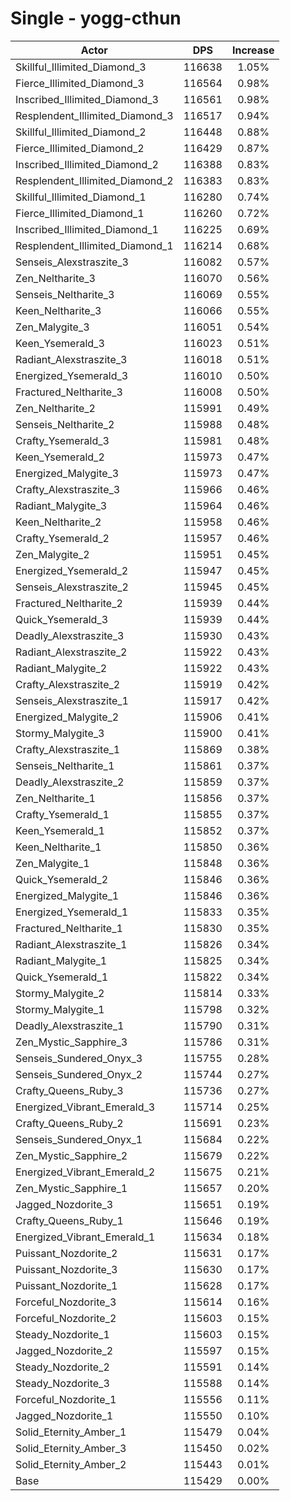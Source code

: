 # Single - yogg-cthun
| Actor | DPS | Increase |
|---|:---:|:---:|
|Skillful_Illimited_Diamond_3|116638|1.05%|
|Fierce_Illimited_Diamond_3|116564|0.98%|
|Inscribed_Illimited_Diamond_3|116561|0.98%|
|Resplendent_Illimited_Diamond_3|116517|0.94%|
|Skillful_Illimited_Diamond_2|116448|0.88%|
|Fierce_Illimited_Diamond_2|116429|0.87%|
|Inscribed_Illimited_Diamond_2|116388|0.83%|
|Resplendent_Illimited_Diamond_2|116383|0.83%|
|Skillful_Illimited_Diamond_1|116280|0.74%|
|Fierce_Illimited_Diamond_1|116260|0.72%|
|Inscribed_Illimited_Diamond_1|116225|0.69%|
|Resplendent_Illimited_Diamond_1|116214|0.68%|
|Senseis_Alexstraszite_3|116082|0.57%|
|Zen_Neltharite_3|116070|0.56%|
|Senseis_Neltharite_3|116069|0.55%|
|Keen_Neltharite_3|116066|0.55%|
|Zen_Malygite_3|116051|0.54%|
|Keen_Ysemerald_3|116023|0.51%|
|Radiant_Alexstraszite_3|116018|0.51%|
|Energized_Ysemerald_3|116010|0.50%|
|Fractured_Neltharite_3|116008|0.50%|
|Zen_Neltharite_2|115991|0.49%|
|Senseis_Neltharite_2|115988|0.48%|
|Crafty_Ysemerald_3|115981|0.48%|
|Keen_Ysemerald_2|115973|0.47%|
|Energized_Malygite_3|115973|0.47%|
|Crafty_Alexstraszite_3|115966|0.46%|
|Radiant_Malygite_3|115964|0.46%|
|Keen_Neltharite_2|115958|0.46%|
|Crafty_Ysemerald_2|115957|0.46%|
|Zen_Malygite_2|115951|0.45%|
|Energized_Ysemerald_2|115947|0.45%|
|Senseis_Alexstraszite_2|115945|0.45%|
|Fractured_Neltharite_2|115939|0.44%|
|Quick_Ysemerald_3|115939|0.44%|
|Deadly_Alexstraszite_3|115930|0.43%|
|Radiant_Alexstraszite_2|115922|0.43%|
|Radiant_Malygite_2|115922|0.43%|
|Crafty_Alexstraszite_2|115919|0.42%|
|Senseis_Alexstraszite_1|115917|0.42%|
|Energized_Malygite_2|115906|0.41%|
|Stormy_Malygite_3|115900|0.41%|
|Crafty_Alexstraszite_1|115869|0.38%|
|Senseis_Neltharite_1|115861|0.37%|
|Deadly_Alexstraszite_2|115859|0.37%|
|Zen_Neltharite_1|115856|0.37%|
|Crafty_Ysemerald_1|115855|0.37%|
|Keen_Ysemerald_1|115852|0.37%|
|Keen_Neltharite_1|115850|0.36%|
|Zen_Malygite_1|115848|0.36%|
|Quick_Ysemerald_2|115846|0.36%|
|Energized_Malygite_1|115846|0.36%|
|Energized_Ysemerald_1|115833|0.35%|
|Fractured_Neltharite_1|115830|0.35%|
|Radiant_Alexstraszite_1|115826|0.34%|
|Radiant_Malygite_1|115825|0.34%|
|Quick_Ysemerald_1|115822|0.34%|
|Stormy_Malygite_2|115814|0.33%|
|Stormy_Malygite_1|115798|0.32%|
|Deadly_Alexstraszite_1|115790|0.31%|
|Zen_Mystic_Sapphire_3|115786|0.31%|
|Senseis_Sundered_Onyx_3|115755|0.28%|
|Senseis_Sundered_Onyx_2|115744|0.27%|
|Crafty_Queens_Ruby_3|115736|0.27%|
|Energized_Vibrant_Emerald_3|115714|0.25%|
|Crafty_Queens_Ruby_2|115691|0.23%|
|Senseis_Sundered_Onyx_1|115684|0.22%|
|Zen_Mystic_Sapphire_2|115679|0.22%|
|Energized_Vibrant_Emerald_2|115675|0.21%|
|Zen_Mystic_Sapphire_1|115657|0.20%|
|Jagged_Nozdorite_3|115651|0.19%|
|Crafty_Queens_Ruby_1|115646|0.19%|
|Energized_Vibrant_Emerald_1|115634|0.18%|
|Puissant_Nozdorite_2|115631|0.17%|
|Puissant_Nozdorite_3|115630|0.17%|
|Puissant_Nozdorite_1|115628|0.17%|
|Forceful_Nozdorite_3|115614|0.16%|
|Forceful_Nozdorite_2|115603|0.15%|
|Steady_Nozdorite_1|115603|0.15%|
|Jagged_Nozdorite_2|115597|0.15%|
|Steady_Nozdorite_2|115591|0.14%|
|Steady_Nozdorite_3|115588|0.14%|
|Forceful_Nozdorite_1|115556|0.11%|
|Jagged_Nozdorite_1|115550|0.10%|
|Solid_Eternity_Amber_1|115479|0.04%|
|Solid_Eternity_Amber_3|115450|0.02%|
|Solid_Eternity_Amber_2|115443|0.01%|
|Base|115429|0.00%|
